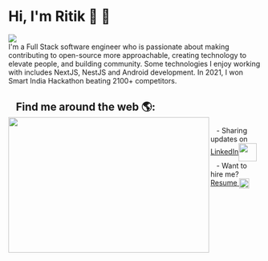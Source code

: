 # Hi, I'm Ritik 🙌 💁
![](https://komarev.com/ghpvc/?username=ritik619)<br/>
I'm a Full Stack software engineer who is passionate about making contributing to open-source more approachable, creating technology to elevate people, and building community. Some technologies I enjoy working with includes NextJS, NestJS and Android development.
In 2021, I won Smart India Hackathon beating 2100+ competitors. 

## &nbsp;&nbsp;&nbsp;Find me around the web 🌎: <a href="https://github.com/sponsors/ritik619"><img align="left" width="400" height="270" src="https://www.wingstechsolutions.com/wp-content/uploads/2022/03/full-stack-development.gif"></a>
<div align>&nbsp;&nbsp;&nbsp;- Sharing updates on <a href="https://www.linkedin.com/in/ritik1/">LinkedIn</a><img align="center" height="36" width="36" src="https://static.vecteezy.com/system/resources/previews/018/930/587/original/linkedin-logo-linkedin-icon-transparent-free-png.png"></img></div>
<div align>&nbsp;&nbsp;&nbsp;- Want to hire me? <a href="https://github.com/ritik619/ritik619/blob/4a39ade52b84f63d1751ca9a46ed066dc9554d3d/Ritik_Saini_FS_2_YOE.pdf">Resume </a> <img align="center" height="20" width="20" src="https://cdn-icons-png.flaticon.com/512/6614/6614677.png"></img></div>
